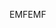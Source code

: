 <span data-ttu-id="bb54b-101">EMF</span><span class="sxs-lookup"><span data-stu-id="bb54b-101">EMF</span></span>
